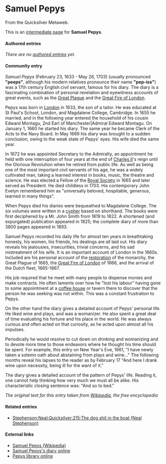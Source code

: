 
# Samuel Pepys

From the Quicksilver Metaweb.

This is an [intermediate page](/metaweb-intermediate-page) for 
**Samuel Pepys**.


#### Authored entries


*There are no [authored entries](/metaweb-authored-entries) yet.*

#### Community entry



*Samuel Pepys* (February 23, 1633 - May 26, 1703) (usually pronounced **"peeps"**, although his modern relatives pronounce their name **"pep-iss"**) was a 17th century English civil servant, famous for his diary. The diary is a fascinating combination of personal revelation and eyewitness accounts of great events, such as the [Great Plague](/great-plague) and the [Great Fire of London](/great-fire-of-london). 

Pepys was born in [London](/london) in 1633, the son of a tailor. He was educated at St Paul's School, London, and Magdalene College, Cambridge. In 1655 he married, and in the following year entered the household of his cousin Edward Montagu, 2nd Earl of Manchester|Admiral Edward Montagu. On January 1, 1660 he started his diary. The same year he became Clerk of the Acts to the Navy Board. In May 1669 his diary was brought to a sudden conclusion, owing to the weak state of Pepys' eyes. His wife died the same year. 

In 1672 he was appointed Secretary to the Admiralty, an appointment he held with one interruption of four years at the end of [Charles II](/charles-ii-of-england)'s reign until the Glorious Revolution when he retired from public life. As well as being one of the most important civil servants of his age, he was a widely cultivated man, taking a learned interest in books, music, the theatre and science. He was elected a Fellow of the [Royal Society](/royal-society) in 1665 and later served as President. He died childless in 1703. His contemporary John Evelyn remembered him as "universally beloved, hospitable, generous, learned in many things".

When Pepys died his diaries were bequeathed to Magdalene College. The six volumes were written in a [cypher](/cypher) based on shorthand. The books were first deciphered by a Mr. John Smith from 1819 to 1822. A shortened (and expurgated) publication appeared in 1825; the complete diary of more than 3800 pages appeared in 1893.

Samuel Pepys recorded his daily life for almost ten years in breathtaking honesty, his women, his friends, his dealings are all laid out. His diary reveals his jealousies, insecurities, trivial concerns, and his sad mistreatment of his wife. It is an important account of London in the 1660s. Included are his personal account of the [restoration](/english-restoration) of the monarchy, the Great Plague of 1665, the [Great Fire of London](/great-fire-of-london) of 1666, and the arrival of the Dutch fleet, 1665-1667. 

His job required that he meet with many people to dispense monies and make contracts. He often laments over how he "lost his labour" having gone to some appointment at a [coffee house](/coffee-house) or tavern there to discover that the person he was seeking was not within. This was a constant frustration to Pepys. 

On the other hand the diary gives a detailed account of Pepys' personal life. He liked wine and plays, and was a womanizer. He also spent a great deal of time evaluating his fortune and his place in the world. He was always curious and often acted on that curiosity, as he acted upon almost all his impulses.

Periodically he would resolve to cut down on drinking and womanizing and to devote more time to those endeavors where he thought his time should be spent. For example, this entry on New Year's Eve, 1661, "I have newly taken a solemn oath about abstaining from plays and wine..." The following months reveal his lapses to the reader as by February 17 "And here I drank wine upon necessity, being ill for the want of it." 

The diary gives a detailed account of the pattern of Pepys' life. Reading it, one cannot help thinking how very much we must all be alike. His characteristic closing sentence was: "And so to bed."

*The original text for this entry taken from [Wikipedia](/http-www-wikipedia-org), the free encyclopedia*

#### Related entries


* [Stephenson:Neal:Quicksilver:215:The dog shit in the boat (Neal Stephenson)](/stephenson-neal-quicksilver-215-the-dog-shit-in-the-boat-neal-stephenson)


#### External links


* [Samuel Pepys (Wikipedia)](/http-www-wikipedia-org-wiki-samuel-pepys)
* [Samuel Pepys's diary online](/http-www-pepysdiary-com)
* [Pepys library online](/http-www-magd-cam-ac-uk-pepys-contents-html)
